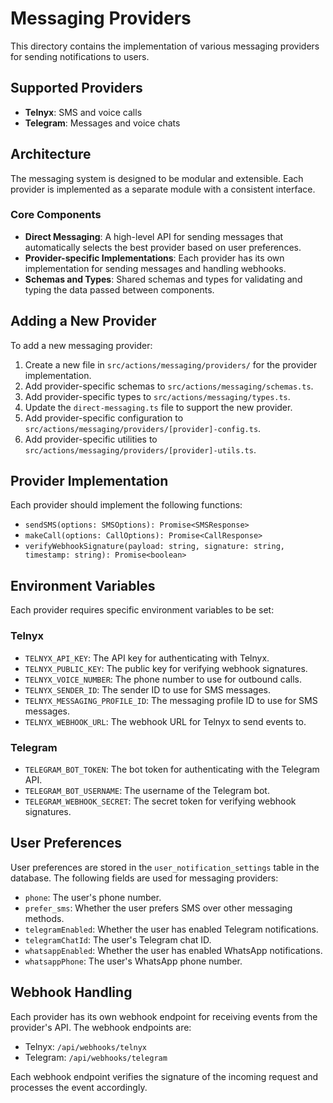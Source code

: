 # Messaging Providers

This directory contains the implementation of various messaging providers for sending notifications to users.

## Supported Providers

- **Telnyx**: SMS and voice calls
- **Telegram**: Messages and voice chats

## Architecture

The messaging system is designed to be modular and extensible. Each provider is implemented as a separate module with a consistent interface.

### Core Components

- **Direct Messaging**: A high-level API for sending messages that automatically selects the best provider based on user preferences.
- **Provider-specific Implementations**: Each provider has its own implementation for sending messages and handling webhooks.
- **Schemas and Types**: Shared schemas and types for validating and typing the data passed between components.

## Adding a New Provider

To add a new messaging provider:

1. Create a new file in `src/actions/messaging/providers/` for the provider implementation.
2. Add provider-specific schemas to `src/actions/messaging/schemas.ts`.
3. Add provider-specific types to `src/actions/messaging/types.ts`.
4. Update the `direct-messaging.ts` file to support the new provider.
5. Add provider-specific configuration to `src/actions/messaging/providers/[provider]-config.ts`.
6. Add provider-specific utilities to `src/actions/messaging/providers/[provider]-utils.ts`.

## Provider Implementation

Each provider should implement the following functions:

- `sendSMS(options: SMSOptions): Promise<SMSResponse>`
- `makeCall(options: CallOptions): Promise<CallResponse>`
- `verifyWebhookSignature(payload: string, signature: string, timestamp: string): Promise<boolean>`

## Environment Variables

Each provider requires specific environment variables to be set:

### Telnyx

- `TELNYX_API_KEY`: The API key for authenticating with Telnyx.
- `TELNYX_PUBLIC_KEY`: The public key for verifying webhook signatures.
- `TELNYX_VOICE_NUMBER`: The phone number to use for outbound calls.
- `TELNYX_SENDER_ID`: The sender ID to use for SMS messages.
- `TELNYX_MESSAGING_PROFILE_ID`: The messaging profile ID to use for SMS messages.
- `TELNYX_WEBHOOK_URL`: The webhook URL for Telnyx to send events to.

### Telegram

- `TELEGRAM_BOT_TOKEN`: The bot token for authenticating with the Telegram API.
- `TELEGRAM_BOT_USERNAME`: The username of the Telegram bot.
- `TELEGRAM_WEBHOOK_SECRET`: The secret token for verifying webhook signatures.

## User Preferences

User preferences are stored in the `user_notification_settings` table in the database. The following fields are used for messaging providers:

- `phone`: The user's phone number.
- `prefer_sms`: Whether the user prefers SMS over other messaging methods.
- `telegramEnabled`: Whether the user has enabled Telegram notifications.
- `telegramChatId`: The user's Telegram chat ID.
- `whatsappEnabled`: Whether the user has enabled WhatsApp notifications.
- `whatsappPhone`: The user's WhatsApp phone number.

## Webhook Handling

Each provider has its own webhook endpoint for receiving events from the provider's API. The webhook endpoints are:

- Telnyx: `/api/webhooks/telnyx`
- Telegram: `/api/webhooks/telegram`

Each webhook endpoint verifies the signature of the incoming request and processes the event accordingly.
